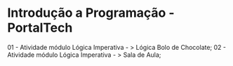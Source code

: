 # Introdução a Programação - PortalTech 


01 - Atividade módulo Lógica Imperativa - > Lógica Bolo de Chocolate;
02 - Atividade módulo Lógica Imperativa - > Sala de Aula;
